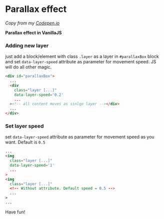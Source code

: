 # Parallax effect
_Copy from my [Codepen.io](https://codepen.io/karasev/pen/OgZwdr)_

**Parallax effect in VanillaJS**

### Adding new layer

just add a block/element with class `.layer` as a layer in `#parallaxBox` block and set `data-layer-speed` attribute as parameter for movement speed. JS will do all other magic.

```html
<div id="parallaxBox">
  ...
  <div
    class="layer [...]"
    data-layer-speed='0.2'
    ...
  ><!-- all content moves as sinlge layer --></div>
  ...
</div>
```

### Set layer speed

set `data-layer-speed` attribute as parameter for movement speed as you want. Default is `0.5`

```html
...
<img
  class="layer [...]"
  data-layer-speed='1'
  ...
>
<img
  class="layer [...]"
  <!-- Without attribute. Default speed = 0.5 -->
  ...
>
...
```

Have fun!
